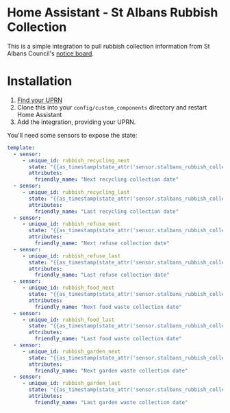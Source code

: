 # Home Assistant - St Albans Rubbish Collection

This is a simple integration to pull rubbish collection information from St Albans Council's [notice board](https://gis.stalbans.gov.uk/NoticeBoard9/NoticeBoard.aspx). 

# Installation

1. [Find your UPRN](https://www.findmyaddress.co.uk/)
2. Clone this into your `config/custom_components` directory and restart Home Assistant
3. Add the integration, providing your UPRN.

You'll need some sensors to expose the state:

```yaml
template:
  - sensor:
     - unique_id: rubbish_recycling_next
       state: "{{as_timestamp(state_attr('sensor.stalbans_rubbish_collection_<your uprn>', 'CollectDomesticRecycling')['next']) | timestamp_custom('%d/%m/%Y %H:%M') }}"
       attributes:
         friendly_name: "Next recycling collection date"
  - sensor:
     - unique_id: rubbish_recycling_last
       state: "{{as_timestamp(state_attr('sensor.stalbans_rubbish_collection_<your uprn>', 'CollectDomesticRecycling')['last']) | timestamp_custom('%d/%m/%Y %H:%M') }}"
       attributes:
         friendly_name: "Last recycling collection date"
  - sensor:
     - unique_id: rubbish_refuse_next
       state: "{{as_timestamp(state_attr('sensor.stalbans_rubbish_collection_<your uprn>', 'CollectDomesticRefuse')['next']) | timestamp_custom('%d/%m/%Y %H:%M') }}"
       attributes:
         friendly_name: "Next refuse collection date"
  - sensor:
     - unique_id: rubbish_refuse_last
       state: "{{as_timestamp(state_attr('sensor.stalbans_rubbish_collection_<your uprn>', 'CollectDomesticRefuse')['last']) | timestamp_custom('%d/%m/%Y %H:%M') }}"
       attributes:
         friendly_name: "Last refuse collection date"
  - sensor:
     - unique_id: rubbish_food_next
       state: "{{as_timestamp(state_attr('sensor.stalbans_rubbish_collection_<your uprn>', 'CollectDomesticFood')['next']) | timestamp_custom('%d/%m/%Y %H:%M') }}"
       attributes:
         friendly_name: "Next food waste collection date"
  - sensor:
     - unique_id: rubbish_food_last
       state: "{{as_timestamp(state_attr('sensor.stalbans_rubbish_collection_<your uprn>', 'CollectDomesticFood')['last']) | timestamp_custom('%d/%m/%Y %H:%M') }}"
       attributes:
         friendly_name: "Last food waste collection date"
  - sensor:
     - unique_id: rubbish_garden_next
       state: "{{as_timestamp(state_attr('sensor.stalbans_rubbish_collection_<your uprn>', 'CollectDomesticPaidGarden')['next']) | timestamp_custom('%d/%m/%Y %H:%M') }}"
       attributes:
         friendly_name: "Next garden waste collection date"
  - sensor:
     - unique_id: rubbish_garden_last
       state: "{{as_timestamp(state_attr('sensor.stalbans_rubbish_collection_<your uprn>', 'CollectDomesticPaidGarden')['last']) | timestamp_custom('%d/%m/%Y %H:%M') }}"
       attributes:
         friendly_name: "Last garden waste collection date"
```
